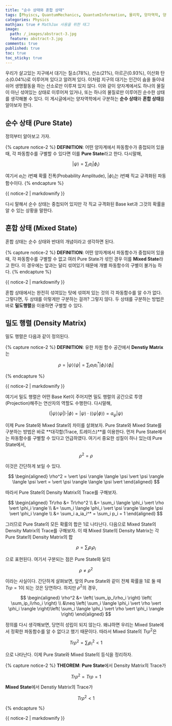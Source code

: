 ```yaml
---
title: "순수 상태와 혼합 상태"
tags: [Phyiscs, QuantumMechanics, QuantumInformation, 물리학, 양자역학, 양자정보] # 태그 입력
categories: Physics
mathjax: true # MathJax 사용을 위한 태그
image:
  path: /_images/abstract-3.jpg
  feature: abstract-3.jpg
comments: true
published: true
toc: true
toc_sticky: true
---
```

우리가 살고있는 지구에서 대기는 질소(78%), 산소(21%), 아르곤(0.93%), 이산화 탄소(0.04%)로 이루어져 있다고 알려져 있다. 
이처럼 지구의 대기는 인간이 숨을 들이내쉬어 생명활동을 하는 산소로만 이루져 있지 않다. 이와 같이 양자계에서도 하나의 물질이 아닌
섞여있는 상태로 이루어져 있거나, 또는 하나의 물질로만 이루어진 순수한 상태를 생각해볼 수 있다. 이 게시글에서는 양자역학에서 구분하는
**순수 상태**와 **혼합 상태**를 알아보자 한다.

## 순수 상태 (Pure State)
정의부터 알아보고 가자.

{% capture notice-2 %}
**DEFINITION**: 어떤 양자계에서 파동함수가 중첩되어 있을 때, 각 파동함수를 구별할 수 있다면 이를 **Pure State**라고 한다. 다시말해,

$$
\vert \psi \rangle = \sum_i a_i\vert \phi_i \rangle
$$

여기서 $a_i$는 i번째 확률 진폭(Probability Amplitude), $\vert \phi \rangle_i$는 i번째 직교 규격화된 파동함수이다.
{% endcapture %}
<div class="notice--info">{{ notice-2 | markdownify }}</div>

다시 말해서 순수 상태는 중첩되어 있지만 각 직교 규격화된 Base ket과 그것의 확률을 알 수 있는 상황을 말한다. 

## 혼합 상태 (Mixed State)
혼합 상태는 순수 상태와 반대의 개념이라고 생각하면 된다. 

{% capture notice-2 %}
**DEFINITION**: 어떤 양자계에서 파동함수가 중첩되어 있을 때, 각 파동함수를 구별할 수 없고 여러 Pure State가 섞인 경우
이를 **Mixed State**라고 한다. 이 경우에는 앞과는 달리 섞여있기 때문에 개별 파동함수의 구별이 불가능 하다.
{% endcapture %}
<div class="notice--info">{{ notice-2 | markdownify }}</div>

혼합 상태에서는 완전히 섞여있는 탓에 섞여져 있는 것의 각 파동함수를 알 수가 없다. 그렇다면, 두 상태를 이렇게만 구분하는 걸까?
그렇지 않다. 두 상태를 구분하는 방법은 바로 **밀도행렬**을 이용하면 구별할 수 있다.

## 밀도 행렬 (Density Matrix)
밀도 행렬은 다음과 같이 정의된다.

{% capture notice-2 %}
**DEFINITION**: 유한 차원 함수 공간에서 **Denstiy Matrix**는

$$
\rho = \vert \psi \rangle \langle \psi \vert = \sum_i a_ia_i^*\vert\phi_i\rangle \langle\phi_i\vert
$$

{% endcapture %}
<div class="notice--info">{{ notice-2 | markdownify }}</div>

여기서 밀도 행렬은 어떤 Base Ket이 주어지면 밀도 행렬의 공간으로 투영(Projection)해주는 연산자의 역할도 수행한다. 다시말해,

$$
\left( \vert \psi \rangle \langle \psi \vert \right) \cdot \vert \phi \rangle = \vert \psi \rangle \cdot \left( \langle \psi \vert \phi \rangle \right) = a_\psi \vert \psi \rangle
$$

이제 Pure State와 Mixed State의 차이를 살펴보자. Pure State와 Mixed State를 구분하는 방법은 바로 **대각합(Trace, 트레이스)**를 이용한다.
먼저 Pure State에서는 파동함수를 구별할 수 있다고 언급하였다. 여기서 중요한 성질이 하나 있는데 Pure State에서,

$$
\rho^2 = \rho
$$

이것은 간단하게 보일 수 있다.

$$
\begin{aligned}
\rho^2 = \vert \psi \rangle \langle \psi \vert \psi \rangle \langle \psi \vert = \vert \psi \rangle \langle \psi \vert
\end{aligned}
$$

따라서 Pure State의 Density Matrix의 Trace를 구해보자.

$$
\begin{aligned}
Tr\rho &= Tr\rho^2 \\
&= \sum_i \langle \phi_i \vert \rho \vert \phi_i \rangle \\
&= \sum_i \langle \phi_i \vert \psi \rangle \langle \psi \vert \phi_i \rangle \\
&= \sum_i a_ia_i^* = \sum_i p_i = 1
\end{aligned}
$$

그러므로 Pure State의 모든 확률의 합은 1로 나타난다. 다음으로 Mixed State의 Density Matrix의 Trace를 구해보자. 이 때 Mixed State의 Density Matrix는 각 Pure State의 Density Matrix의 합

$$
\rho = \sum_i p_i\rho_i
$$

으로 표현된다. 여기서 구분되는 점은 Pure State와 달리

$$
\rho \neq \rho^2
$$

이라는 사실이다. 간단하게 살펴보면, 앞의 Pure State와 같이 전체 확률을 1로 둘 때 $Tr\rho = 1$이 되는 것은 당연하다. 하지만 $\rho^2$의 경우,

$$
\begin{aligned}
\rho^2 &= \left( \sum_ip_i\rho_i \right) \left( \sum_ip_i\rho_i \right) \\
&\neq \left( \sum_i \langle \phi_i \vert \rho \vert \phi_i \rangle \right)\left( \sum_i \langle \phi_i \vert \rho \vert \phi_i \rangle \right)
\end{aligned}
$$

정의를 다시 생각해보면, 당연히 성립이 되지 않는다. 왜냐하면 우리는 Mixed State에서 정확한 파동함수를 알 수 없다고 했기 때문이다. 따라서 Mixed State의 $Tr\rho^2$은

$$
Tr\rho^2 = \sum_ip_i^2 < 1
$$

으로 나타난다. 이제 Pure State와 Mixed State의 등식을 정리하자.

{% capture notice-2 %}
**THEOREM**: **Pure State**에서 Density Matrix의 Trace가

$$
Tr \rho^2 = Tr \rho = 1
$$

**Mixed State**에서 Denstiy Matrix의 Trace가

$$
Tr \rho^2 < 1
$$

{% endcapture %}
<div class="notice--info">{{ notice-2 | markdownify }}</div>

[^1]: Density Matrix가 연산자의 역할을 수행하기 때문에 연산자로 부르기도 한다.